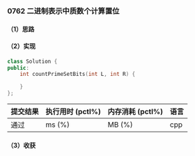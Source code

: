 ### 0762 二进制表示中质数个计算置位

#### （1）思路

#### （2）实现

```cpp
class Solution {
public:
    int countPrimeSetBits(int L, int R) {

    }
};
```

| 提交结果 | 执行用时 (pctl%) | 内存消耗 (pctl%) | 语言 |
|:---------|:-----------------|:-----------------|:-----|
| 通过     |  ms (%)   |  MB (%)  | cpp  |

#### （3）收获
